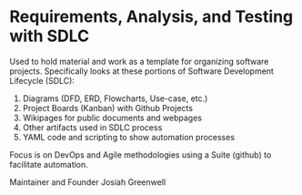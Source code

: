 # Requirements, Analysis, and Testing with SDLC
Used to hold material and work as a template for organizing software projects. Specifically looks at these portions of Software Development Lifecycle (SDLC):
  1. Diagrams (DFD, ERD, Flowcharts, Use-case, etc.)
  2. Project Boards (Kanban) with Github Projects
  3. Wikipages for public documents and webpages
  4. Other artifacts used in SDLC process
  5. YAML code and scripting to show automation processes

Focus is on DevOps and Agile methodologies using a Suite (github) to facilitate automation.

Maintainer and Founder
Josiah Greenwell
